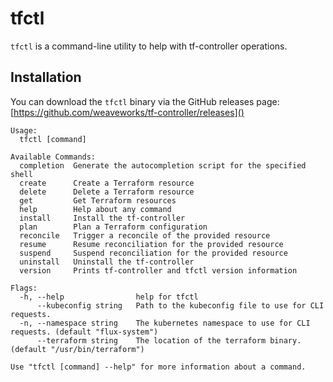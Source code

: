 # tfctl

`tfctl` is a command-line utility to help with tf-controller operations.

## Installation

You can download the `tfctl` binary via the GitHub releases page: [https://github.com/weaveworks/tf-controller/releases]()

```
Usage:
  tfctl [command]

Available Commands:
  completion  Generate the autocompletion script for the specified shell
  create      Create a Terraform resource
  delete      Delete a Terraform resource
  get         Get Terraform resources
  help        Help about any command
  install     Install the tf-controller
  plan        Plan a Terraform configuration
  reconcile   Trigger a reconcile of the provided resource
  resume      Resume reconciliation for the provided resource
  suspend     Suspend reconciliation for the provided resource
  uninstall   Uninstall the tf-controller
  version     Prints tf-controller and tfctl version information

Flags:
  -h, --help                help for tfctl
      --kubeconfig string   Path to the kubeconfig file to use for CLI requests.
  -n, --namespace string    The kubernetes namespace to use for CLI requests. (default "flux-system")
      --terraform string    The location of the terraform binary. (default "/usr/bin/terraform")

Use "tfctl [command] --help" for more information about a command.
```
